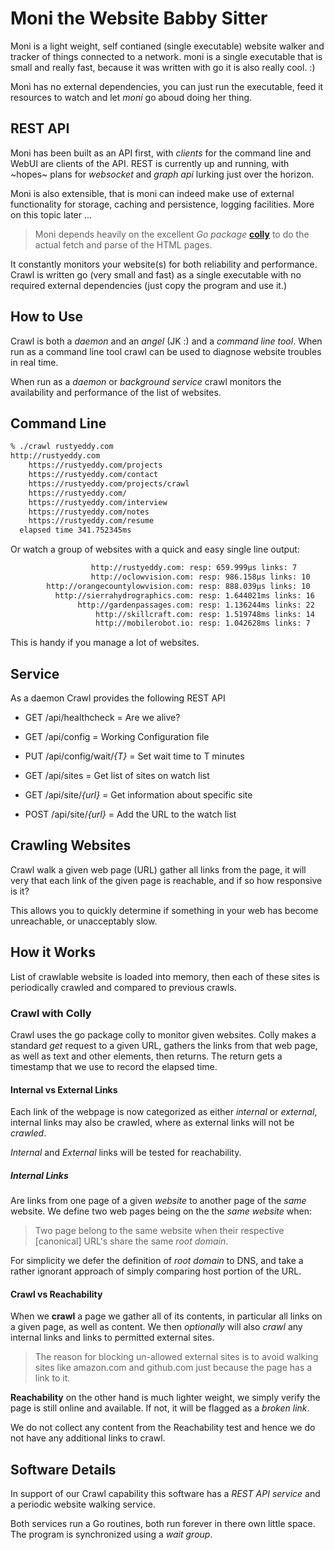 # Moni the Website Babby Sitter

Moni is a light weight, self contianed (single executable) website
walker and tracker of things connected to a network.  moni is a single
executable that is small and really fast, because it was written with
go it is also really cool. :)

Moni has no external dependencies, you can just run the executable,
feed it resources to watch and let _moni_ go aboud doing her thing.

## REST API

Moni has been built as an API first, with _clients_ for the command
line and WebUI are clients of the API. REST is currently up and
running, with ~hopes~ plans for _websocket_ and _graph api_ lurking
just over the horizon.

Moni is also extensible, that is moni can indeed make use of external
functionality for storage, caching and persistence, logging
facilities. More on this topic later ...

> Moni depends heavily on the  excellent _Go package_
> [**colly**](http://gocolly.io) to do the actual fetch and parse of
> the HTML pages. 

It constantly monitors your website(s) for both reliability and
performance. Crawl is written go (very small and fast) as a single
executable with no required external dependencies (just copy the
program and use it.)

## How to Use

Crawl is both a _daemon_ and an _angel_ (JK :) and a _command line
tool_.  When run as a command line tool crawl can be used to diagnose
website troubles in real time.

When run as a _daemon_ or _background service_ crawl monitors the
availability and performance of the list of websites.

## Command Line

```bash
% ./crawl rustyeddy.com
http://rustyeddy.com
	https://rustyeddy.com/projects
	https://rustyeddy.com/contact
	https://rustyeddy.com/projects/crawl
	https://rustyeddy.com/
	https://rustyeddy.com/interview
	https://rustyeddy.com/notes
	https://rustyeddy.com/resume
  elapsed time 341.752345ms
```

Or watch a group of websites with a quick and easy single line output:

```bash
                  http://rustyeddy.com: resp: 659.999µs links: 7
                  http://oclowvision.com: resp: 986.158µs links: 10
        http://orangecountylowvision.com: resp: 888.039µs links: 10
          http://sierrahydrographics.com: resp: 1.644021ms links: 16
               http://gardenpassages.com: resp: 1.136244ms links: 22
                   http://skillcraft.com: resp: 1.519748ms links: 14
                   http://mobilerobot.io: resp: 1.042628ms links: 7
```

This is handy if you manage a lot of websites.

## Service

As a daemon Crawl provides the following REST API

- GET  /api/healthcheck			= Are we alive?

- GET  /api/config				= Working Configuration file
- PUT  /api/config/wait/_{T}_	= Set wait time to T minutes

- GET  /api/sites				= Get list of sites on watch list
- GET  /api/site/_{url}_		= Get information about specific site
- POST /api/site/_{url}_		= Add the URL to the watch list


## Crawling Websites

Crawl walk a given web page (URL) gather all links from the page, it
will very that each link of the given page is reachable, and if so how
responsive is it?

This allows you to quickly determine if something in your web has
become unreachable, or unacceptably slow.

## How it Works

List of crawlable website is loaded into memory, then each of these
sites is periodically crawled and compared to previous crawls.

### Crawl with Colly

Crawl uses the go package colly to monitor given websites. Colly makes
a standard _get_ request to a given URL, gathers the links from that
web page, as well as text and other elements, then returns. The return
gets a timestamp that we use to record the elapsed time.

#### Internal vs External Links

Each link of the webpage is now categorized as either _internal_ or
_external_, internal links may also be crawled, where as external links
will not be _crawled_.

_Internal_ and _External_ links will be tested for reachability.

##### Internal Links

Are links from one page of a given _website_ to another page of the
_same_ website.  We define two web pages being on the the _same
website_ when:

> Two page belong to the same website when their respective
> [canonical] URL's share the same _root domain_.

For simplicity we defer the definition of _root domain_ to DNS, and
take a rather ignorant approach of simply comparing host portion of
the URL.

#### Crawl vs Reachability

When we **crawl** a page we gather all of its contents, in particular
all links on a given page, as well as content.  We then _optionally_
will also _crawl_ any internal links and links to permitted external
sites. 

> The reason for blocking un-allowed external sites is to avoid
> walking sites like amazon.com and github.com just because the page
> has a link to it.

**Reachability** on the other hand is much lighter weight, we simply
verify the page is still online and available. If not, it will be
flagged as a _broken link_.

We do not collect any content from the Reachability test and hence we
do not have any additional links to crawl.

## Software Details

In support of our Crawl capability this software has a _REST API
service_ and a periodic website walking service.

Both services run a Go routines, both run forever in there own little
space. The program is synchronized using a _wait group_.
